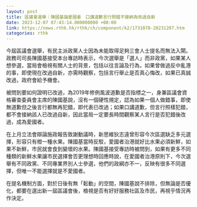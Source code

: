 ```yaml
---
layout: post
title: 區議會選舉｜陳國基論愛國者　口講道歉言行照錯不接納為改過自新
date: 2023-12-07 07:43:14.000000000 +08:00
link: https://news.rthk.hk/rthk/ch/component/k2/1731078-20231207.htm
categories: rthk
---
```


今屆區議會選舉，有民主派政黨人士因為未能取得足夠三會人士提名而無法入閘。政務司司長陳國基接受本台專訪時表示，今次選舉是「選人」而非政黨，如果某人想參選，當局會檢視有關人士的背景，包括以往言論及行為，如果曾做過反中亂港的事，即使現在改過自新，亦需時觀察，包括言行舉止是否真心悔改，如果已真誠改過，政府會給予機會。

被問到要如何證明已改過，為2019年修例風波道歉是否指標之一，身兼區議會資格審查委員會主席的陳國基說，沒有一個硬性規定，認為如果一個人做錯事，即使無道歉但之後言行都無再犯錯，即代表已改過；如果口講道歉，但言行照樣犯錯，都不會接納該人已改過自新，因此當局一定要長時間觀察某人言行是否犯錯後改過，成為愛國者。

在上月立法會辯論施政報告致謝動議時，新思維狄志遠曾形容今次區選缺乏多元選擇，形容只有橙一種水果。陳國基當時反駁，愛國者治港就好比水果必須新鮮，如果不新鮮，市民就會食到變壞的水果。陳國基接受專訪時被問到，如果有更多不同種類的新鮮水果讓市民選擇會否更理想時回應時說，在愛國者治港原則下，今次選舉有不同政黨、不同專業界別人士參選，他們的政綱亦不一，反映有很多不同選擇，但唯一不能選擇就是不愛國者。

在提名機制方面，對於日後有無「鬆動」的空間，陳國基說不排除，但無論是否優化，都要在選出新一屆區議會後，檢視是否有好好服務社區及市民，再視乎情況再作決定。

